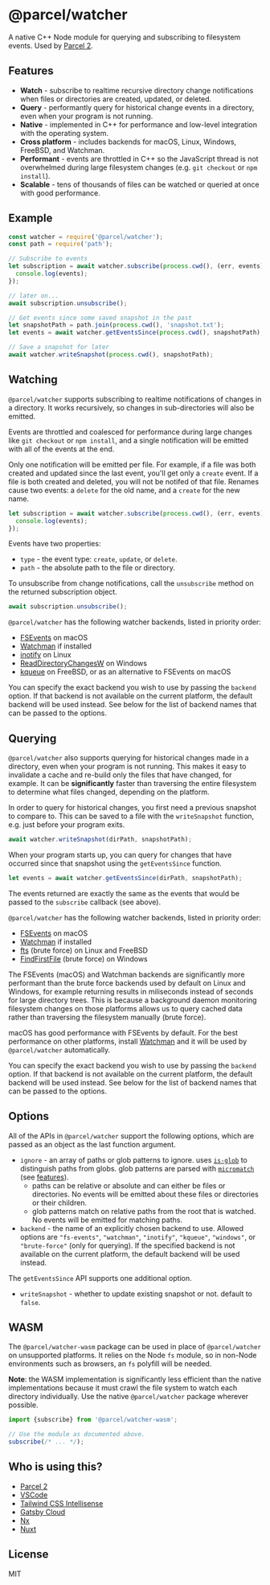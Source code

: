 # @parcel/watcher

A native C++ Node module for querying and subscribing to filesystem events. Used by [Parcel 2](https://github.com/parcel-bundler/parcel).

## Features

- **Watch** - subscribe to realtime recursive directory change notifications when files or directories are created, updated, or deleted.
- **Query** - performantly query for historical change events in a directory, even when your program is not running.
- **Native** - implemented in C++ for performance and low-level integration with the operating system.
- **Cross platform** - includes backends for macOS, Linux, Windows, FreeBSD, and Watchman.
- **Performant** - events are throttled in C++ so the JavaScript thread is not overwhelmed during large filesystem changes (e.g. `git checkout` or `npm install`).
- **Scalable** - tens of thousands of files can be watched or queried at once with good performance.

## Example

```javascript
const watcher = require('@parcel/watcher');
const path = require('path');

// Subscribe to events
let subscription = await watcher.subscribe(process.cwd(), (err, events) => {
  console.log(events);
});

// later on...
await subscription.unsubscribe();

// Get events since some saved snapshot in the past
let snapshotPath = path.join(process.cwd(), 'snapshot.txt');
let events = await watcher.getEventsSince(process.cwd(), snapshotPath);

// Save a snapshot for later
await watcher.writeSnapshot(process.cwd(), snapshotPath);
```

## Watching

`@parcel/watcher` supports subscribing to realtime notifications of changes in a directory. It works recursively, so changes in sub-directories will also be emitted.

Events are throttled and coalesced for performance during large changes like `git checkout` or `npm install`, and a single notification will be emitted with all of the events at the end.

Only one notification will be emitted per file. For example, if a file was both created and updated since the last event, you'll get only a `create` event. If a file is both created and deleted, you will not be notifed of that file. Renames cause two events: a `delete` for the old name, and a `create` for the new name.

```javascript
let subscription = await watcher.subscribe(process.cwd(), (err, events) => {
  console.log(events);
});
```

Events have two properties:

- `type` - the event type: `create`, `update`, or `delete`.
- `path` - the absolute path to the file or directory.

To unsubscribe from change notifications, call the `unsubscribe` method on the returned subscription object.

```javascript
await subscription.unsubscribe();
```

`@parcel/watcher` has the following watcher backends, listed in priority order:

- [FSEvents](https://developer.apple.com/documentation/coreservices/file_system_events) on macOS
- [Watchman](https://facebook.github.io/watchman/) if installed
- [inotify](http://man7.org/linux/man-pages/man7/inotify.7.html) on Linux
- [ReadDirectoryChangesW](https://msdn.microsoft.com/en-us/library/windows/desktop/aa365465%28v%3Dvs.85%29.aspx) on Windows
- [kqueue](https://man.freebsd.org/cgi/man.cgi?kqueue) on FreeBSD, or as an alternative to FSEvents on macOS

You can specify the exact backend you wish to use by passing the `backend` option. If that backend is not available on the current platform, the default backend will be used instead. See below for the list of backend names that can be passed to the options.

## Querying

`@parcel/watcher` also supports querying for historical changes made in a directory, even when your program is not running. This makes it easy to invalidate a cache and re-build only the files that have changed, for example. It can be **significantly** faster than traversing the entire filesystem to determine what files changed, depending on the platform.

In order to query for historical changes, you first need a previous snapshot to compare to. This can be saved to a file with the `writeSnapshot` function, e.g. just before your program exits.

```javascript
await watcher.writeSnapshot(dirPath, snapshotPath);
```

When your program starts up, you can query for changes that have occurred since that snapshot using the `getEventsSince` function.

```javascript
let events = await watcher.getEventsSince(dirPath, snapshotPath);
```

The events returned are exactly the same as the events that would be passed to the `subscribe` callback (see above).

`@parcel/watcher` has the following watcher backends, listed in priority order:

- [FSEvents](https://developer.apple.com/documentation/coreservices/file_system_events) on macOS
- [Watchman](https://facebook.github.io/watchman/) if installed
- [fts](http://man7.org/linux/man-pages/man3/fts.3.html) (brute force) on Linux and FreeBSD
- [FindFirstFile](https://docs.microsoft.com/en-us/windows/desktop/api/fileapi/nf-fileapi-findfirstfilea) (brute force) on Windows

The FSEvents (macOS) and Watchman backends are significantly more performant than the brute force backends used by default on Linux and Windows, for example returning results in miliseconds instead of seconds for large directory trees. This is because a background daemon monitoring filesystem changes on those platforms allows us to query cached data rather than traversing the filesystem manually (brute force).

macOS has good performance with FSEvents by default. For the best performance on other platforms, install [Watchman](https://facebook.github.io/watchman/) and it will be used by `@parcel/watcher` automatically.

You can specify the exact backend you wish to use by passing the `backend` option. If that backend is not available on the current platform, the default backend will be used instead. See below for the list of backend names that can be passed to the options.

## Options

All of the APIs in `@parcel/watcher` support the following options, which are passed as an object as the last function argument.

- `ignore` - an array of paths or glob patterns to ignore. uses [`is-glob`](https://github.com/micromatch/is-glob) to distinguish paths from globs. glob patterns are parsed with [`micromatch`](https://github.com/micromatch/micromatch) (see [features](https://github.com/micromatch/micromatch#matching-features)).
  - paths can be relative or absolute and can either be files or directories. No events will be emitted about these files or directories or their children.
  - glob patterns match on relative paths from the root that is watched. No events will be emitted for matching paths.
- `backend` - the name of an explicitly chosen backend to use. Allowed options are `"fs-events"`, `"watchman"`, `"inotify"`, `"kqueue"`, `"windows"`, or `"brute-force"` (only for querying). If the specified backend is not available on the current platform, the default backend will be used instead.

The `getEventsSince` API supports one additional option.

- `writeSnapshot` - whether to update existing snapshot or not. default to `false`.

## WASM

The `@parcel/watcher-wasm` package can be used in place of `@parcel/watcher` on unsupported platforms. It relies on the Node `fs` module, so in non-Node environments such as browsers, an `fs` polyfill will be needed.

**Note**: the WASM implementation is significantly less efficient than the native implementations because it must crawl the file system to watch each directory individually. Use the native `@parcel/watcher` package wherever possible.

```js
import {subscribe} from '@parcel/watcher-wasm';

// Use the module as documented above.
subscribe(/* ... */);
```

## Who is using this?

- [Parcel 2](https://parceljs.org/)
- [VSCode](https://code.visualstudio.com/updates/v1_62#_file-watching-changes)
- [Tailwind CSS Intellisense](https://github.com/tailwindlabs/tailwindcss-intellisense)
- [Gatsby Cloud](https://twitter.com/chatsidhartha/status/1435647412828196867)
- [Nx](https://nx.dev)
- [Nuxt](https://nuxt.com)

## License

MIT
